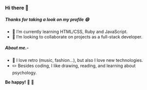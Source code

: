 ### Hi there 👋
##### Thanks for taking a look on my profile  :smile:
<!--
**Milypm/Milypm** is a ✨ _special_ ✨ repository because its `README.md` (this file) appears on your GitHub profile.-->
- 🌱 I’m currently learning HTML/CSS, Ruby and JavaScript.
- 👯 I’m looking to collaborate on projects as a full-stack developer.

##### About me.-
 - :floppy_disk: I love retro (music, fashion...), but also I love new technologies.
 - :pencil2: Besides coding, I like drawing, reading, and learning about psychology.


**Be happy!** :sunflower: :heartbeat:
